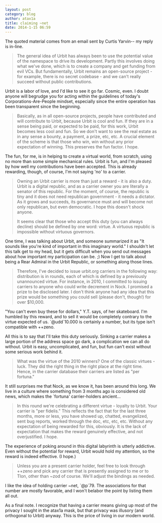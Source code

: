 ```yaml
---
layout: post
category: blog
author: atax1a
title: claiming ~net
date: 2014-1-15 06:59
---
```


The quoted material comes from an email sent by Curtis Yarvin-- my reply is in-line.

> The general idea of Urbit has always been to use the potential value of the
> namespace to drive its development.  Partly this involves doing what we've
> done, which is to create a company and get funding from evil VCs.  But
> fundamentally, Urbit remains an open-source project - for example, there is
> no secret codebase - and we can't really succeed without public
> contributions.

Urbit is a labor of love, and I'd like to see it go far. Cosmic, even.
I doubt anyone will begrudge you for acting within the guidelines of
today's Corporations-Are-People mindset, especially since the entire
operation has been transparent since the beginning.

> Basically, as in all open-source projects, people have contributed and will
> contribute to Urbit, because Urbit is cool and fun.  If they are in a sense
> being paid, or expected to be paid, for this work, Urbit becomes less cool
> and fun.  So we don't want to see the real estate as in any sense a bounty,
> a payment, a prize, etc, etc.  A crucial element of the scheme is that
> those who win, win without any prior expectation of winning.  This
> preserves the fun factor.  I hope.

The fun, for me, is in helping to create a virtual world, from scratch,
using no more than some simple mechanical rules. Urbit is fun, and I'm
pleased by how well my contributions have been accepted.  This is
already rewarding, though, of course, I'm not saying 'no' to a carrier.

> Owning an Urbit carrier is more than just a reward - it is also a duty.
>  Urbit is a digital republic, and as a carrier owner you are literally a
> senator of this republic.  For the moment, of course, the republic is tiny
> and it does not need republican government - it needs a dictator.  As it
> grows and succeeds, its governance must and will become not only
> republican, but even democratic.  I hope this doesn't shock anyone.
>
> It seems clear that those who accept this duty (you can always decline)
> should be defined by one word: virtue.  A virtuous republic is impossible
> without virtuous governors.

One time, I was talking about Urbit, and someone summarized it as "It
sounds like you're kind of important in this imaginary world."  I
shouldn't let this talk get to my head, but it gets difficult when you
send out messages about how important my participation can be. ;)  Now I
get to talk about being a Rear Admiral in the Urbit Republic, or
something along those lines.

> Therefore, I've decided to issue urbit.org carriers in the following way:
> distribution is in rounds, each of which is defined by a previously
> unannounced virtue.  For instance, in 2010, I committed to issuing carriers
> to anyone who could write decrement in Nock.  I promised a prize to be
> disclosed later.  I don't think anyone had any idea that this prize would
> be something you could sell (please don't, though!) for over $10,000.

"You can't even buy these for dollars," Y.T. says, of her skateboard.
I'm humbled by this reward, and to sell it would be completely contrary
to the virtue expected of us.  \`@udd\`10.000 is certainly a number, but
its type isn't compatible with ++zeno.

All this is to say that I'll take this duty seriously.  Sinking a
carrier makes a large portion of the address space go dark, a
complication we can all do without.  Urbit is easy, uncomplicated, and
fun, but fun can't exist without some serious work behind it.

> What was the virtue of the 2010 winners?  One of the classic virtues -
> luck.  They did the right thing in the right place at the right time.
>  Hence, in the carrier database their carriers are listed as "per fortuna."

It still surprises me that Nock, as we know it, has been around this
long.  We live in a culture where something from 3 months ago is
considered old news, which makes the \`fortuna' carrier-holders ancient...

> In this round we're celebrating a different virtue - loyalty to Urbit.
>  Your carrier is "per fidelis."  This reflects the fact that for the last
> three months, more or less, you have showed up, chatted, evangelized, sent
> bug reports, worked through the doc, etc, etc, etc.  Without any
> expectation of being rewarded for this, obviously.  It is the lack of
> expectation that makes the reward genuinely effective, and not
> overjustified.  I hope.

The experience of poking around in this digital labyrinth is utterly
addictive.  Even without the potential for reward, Urbit would hold my
attention, so the reward is indeed effective.  (I hope.)

> Unless you are a present carrier holder, feel free to look through ++zeno
> and pick any carrier that is presently assigned to me or to Tlon, other
> than ~zod of course.  We'll adjust the bindings as needed.

I like the idea of holding carrier ~net, \`@p\`79. The associations for
that number are mostly favorable, and I won't belabor the point by
listing them all out.

As a final note. I recognize that having a carrier means giving up most
of the privacy I sought in the atax1a mask, but that privacy was
illusory (and orthogonal to Urbit) anyway.  This is the price of living
in our modern world.

